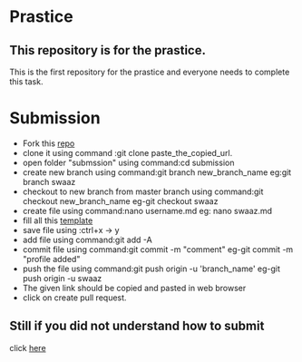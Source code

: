 # Prastice
## This repository is for the prastice. 
This is the first repository for the prastice and everyone needs to complete this task.
# Submission
- Fork this [repo](https://github.com/classsankalp/prastice)
- clone it using command :git clone paste_the_copied_url.
- open folder "submssion" using command:cd submission
- create new branch using command:git branch new_branch_name
eg:git branch swaaz
- checkout to new branch from master branch using command:git checkout 
new_branch_name
eg-git checkout swaaz
- create file using command:nano username.md
eg: nano swaaz.md
- fill all this [template](https://github.com/swaaz/practice/blob/master/Template/username.md)
- save file using :ctrl+x -> y
- add file using command:git add -A
- commit file using command:git commit -m "comment"
eg-git commit -m "profile added"
- push the file using command:git push origin -u 'branch_name'
eg-git push origin -u swaaz
- The given link should be copied and pasted in web browser
- click on create pull request.
## Still if you did not understand how to submit 
 click [here](https://gitme.js.org/)

